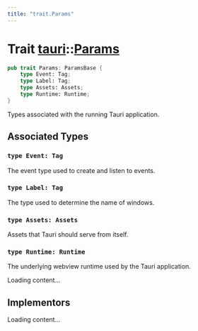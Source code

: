 ```yaml
---
title: "trait.Params"
---
```


# Trait [tauri](/docs/api/rust/tauri/index.html)::​[Params](/docs/api/rust/tauri/)

```rs
pub trait Params: ParamsBase {
    type Event: Tag;
    type Label: Tag;
    type Assets: Assets;
    type Runtime: Runtime;
}
```

Types associated with the running Tauri application.

## Associated Types

### `type Event: Tag`

The event type used to create and listen to events.

### `type Label: Tag`

The type used to determine the name of windows.

### `type Assets: Assets`

Assets that Tauri should serve from itself.

### `type Runtime: Runtime`

The underlying webview runtime used by the Tauri application.

Loading content...

## Implementors

Loading content...
